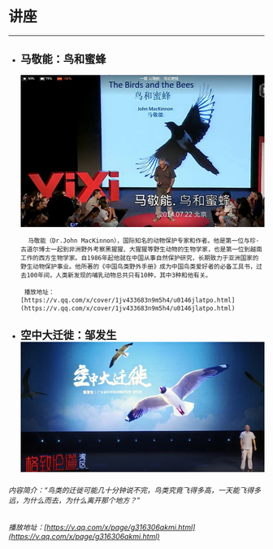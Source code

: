 # 讲座

---

* ## 马敬能：鸟和蜜蜂

  ![](/assets/鸟和蜜蜂.jpg)

        马敬能（Dr.John MacKinnon），国际知名的动物保护专家和作者。他是第一位与珍·古道尔博士一起到非洲野外考察黑猩猩、大猩猩等野生动物的生物学家，也是第一位到越南工作的西方生物学家。自1986年起他就在中国从事自然保护研究，长期致力于亚洲国家的野生动物保护事业。他所著的《中国鸟类野外手册》成为中国鸟类爱好者的必备工具书，过去100年间，人类新发现的哺乳动物总共只有10种，其中3种和他有关。

       播放地址：[https://v.qq.com/x/cover/1jv433683n9m5h4/u0146jlatpo.html](https://v.qq.com/x/cover/1jv433683n9m5h4/u0146jlatpo.html)

* ## 空中大迁徙：邹发生![](/assets/空中大迁徙.jpg)

###### 内容简介：“鸟类的迁徙可能几十分钟说不完，鸟类究竟飞得多高，一天能飞得多远，为什么而去，为什么离开那个地方？”

###### 播放地址：[https://v.qq.com/x/page/g316306akmi.html](https://v.qq.com/x/page/g316306akmi.html)



